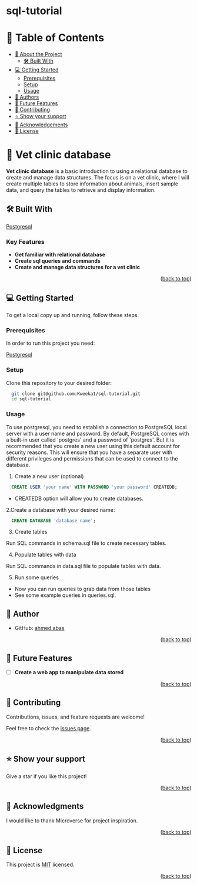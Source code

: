 # sql-tutorial
<!-- TABLE OF CONTENTS -->

# 📗 Table of Contents

- [📖 About the Project](#about-project)
  - [🛠 Built With](#built-with)
- [💻 Getting Started](#getting-started)
  - [Prerequisites](#prerequisites)
  - [Setup](#setup)
  - [Usage](#usage)
- [👥 Authors](#authors)
- [🔭 Future Features](#future-features)
- [🤝 Contributing](#contributing)
- [⭐️ Show your support](#support)
- [🙏 Acknowledgements](#acknowledgements)
- [📝 License](#license)

<!-- PROJECT DESCRIPTION -->

# 📖 Vet clinic database <a name="about-project"></a>

**Vet clinic database** is a basic introduction to using a relational database to create and manage data structures. The focus is on a vet clinic, where I will create multiple tables to store information about animals, insert sample data, and query the tables to retrieve and display information.
## 🛠 Built With <a name="built-with"></a>

[Postgresql](https://www.postgresql.org/)

<!-- Features -->

### Key Features <a name="key-features"></a>

- **Get familiar with relational database**
- **Create sql queries and commands**
- **Create and manage data structures for a vet clinic**

<p align="right">(<a href="#readme-top">back to top</a>)</p>

<!-- GETTING STARTED -->

## 💻 Getting Started <a name="getting-started"></a>

To get a local copy up and running, follow these steps.

### Prerequisites

In order to run this project you need:

[Postgresql](https://www.postgresql.org/)

### Setup

Clone this repository to your desired folder:

```sh
  git clone git@github.com:Kweeka1/sql-tutorial.git
  cd sql-tutorial
```

### Usage

To use postgresql, you need to establish a connection to PostgreSQL local server with a user name and password.
By default, PostgreSQL comes with a built-in user called 'postgres' and a password of 'postgres'.
But it is recommended that you create a new user using this default account for security reasons. 
This will ensure that you have a separate user with different privileges and permissions that can be used to connect to the database.

1. Create a new user (optional)

```sql
  CREATE USER 'your name' WITH PASSWORD 'your password' CREATEDB;
```

- CREATEDB option will allow you to create databases.

2.Create a database with your desired name:

```sql
  CREATE DATABASE 'database name';
```

3. Create tables

Run SQL commands in schema.sql file to create necessary tables.

4. Populate tables with data

Run SQL commands in data.sql file to populate tables with data.

5. Run some queries

- Now you can run queries to grab data from those tables
- See some example queries in queries.sql.

<!-- AUTHORS -->

## 👥 Author <a name="authors"></a>

- GitHub: [ahmed abas](https://github.com/boo-shehab)

<p align="right">(<a href="#readme-top">back to top</a>)</p>

<!-- FUTURE FEATURES -->

## 🔭 Future Features <a name="future-features"></a>

- [ ] **Create a web app to manipulate data stored**

<p align="right">(<a href="#readme-top">back to top</a>)</p>

<!-- CONTRIBUTING -->

## 🤝 Contributing <a name="contributing"></a>

Contributions, issues, and feature requests are welcome!

Feel free to check the [issues page](../../issues/).

<p align="right">(<a href="#readme-top">back to top</a>)</p>

<!-- SUPPORT -->

## ⭐️ Show your support <a name="support"></a>

Give a star if you like this project!

<p align="right">(<a href="#readme-top">back to top</a>)</p>

<!-- ACKNOWLEDGEMENTS -->

## 🙏 Acknowledgments <a name="acknowledgements"></a>

I would like to thank Microverse for project inspiration.

<p align="right">(<a href="#readme-top">back to top</a>)</p>

<!-- LICENSE -->

## 📝 License <a name="license"></a>

This project is [MIT](./LICENSE) licensed.

<p align="right">(<a href="#readme-top">back to top</a>)</p>
